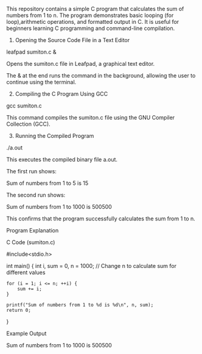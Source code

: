This repository contains a simple C program that calculates the sum of numbers from 1 to n. 
The program demonstrates basic looping (for loop),arithmetic operations, and formatted output in C. 
It is useful for beginners learning C programming and command-line compilation.









1. Opening the Source Code File in a Text Editor

leafpad sumiton.c &

Opens the sumiton.c file in Leafpad, a graphical text editor.

The & at the end runs the command in the background, allowing the user to continue using the terminal.


2. Compiling the C Program Using GCC

gcc sumiton.c

This command compiles the sumiton.c file using the GNU Compiler Collection (GCC).


3. Running the Compiled Program

./a.out

This executes the compiled binary file a.out.

The first run shows:

Sum of numbers from 1 to 5 is 15

The second run shows:

Sum of numbers from 1 to 1000 is 500500

This confirms that the program successfully calculates the sum from 1 to n.












Program Explanation

C Code (sumiton.c)

#include<stdio.h>

int main() {
    int i, sum = 0, n = 1000; // Change n to calculate sum for different values

    for (i = 1; i <= n; ++i) {
        sum += i;
    }

    printf("Sum of numbers from 1 to %d is %d\n", n, sum);
    return 0;
}

Example Output

Sum of numbers from 1 to 1000 is 500500



